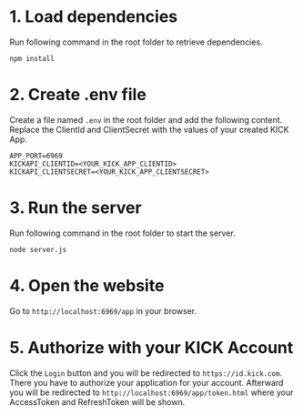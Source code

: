 # 1. Load dependencies
Run following command in the root folder to retrieve dependencies.
```
npm install
```

# 2. Create .env file
Create a file named ```.env``` in the root folder and add the following content. Replace the ClientId and ClientSecret with the values of your created KICK App.

```
APP_PORT=6969
KICKAPI_CLIENTID=<YOUR_KICK_APP_CLIENTID>
KICKAPI_CLIENTSECRET=<YOUR_KICK_APP_CLIENTSECRET>
```

# 3. Run the server
Run following command in the root folder to start the server.
```
node server.js
```

# 4. Open the website
Go to ```http://localhost:6969/app``` in your browser.

# 5. Authorize with your KICK Account
Click the ```Login``` button and you will be redirected to ```https://id.kick.com```. There you have to authorize your application for your account. Afterward you will be redirected to ```http://localhost:6969/app/token.html``` where your AccessToken and RefreshToken will be shown.